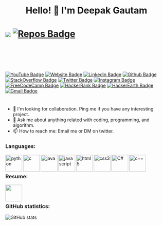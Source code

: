 <h1 align="center"> Hello! 👋 I'm Deepak Gautam </h1>


# ![](https://komarev.com/ghpvc/?username=deepak5j&style=plastic&color=ff69b4)  [![Repos Badge](https://badges.pufler.dev/repos/deepak5j)](https://badges.pufler.dev)

<br/><br/>
<!---[![YouTube Badge](https://img.shields.io/badge/-GautamXDeepak-f70000?style=plastic&logo=youtube&logoColor=white&link=https://www.youtube.com/c/DeepakGautamX/)](https://www.youtube.com/c/DeepakGautamX/)
[![Website Badge](https://img.shields.io/badge/-Deepak5j.Bitbucket.io-026802?style=plastic&logo=Google-Chrome&logoColor=white&link=https://deepak5j.bitbucket.io/)](https://deepak5j.bitbucket.io/)
[![Linkedin Badge](https://img.shields.io/badge/-GautamXDeepak-0073b0?style=plastic&logo=Linkedin&logoColor=white&link=https://www.linkedin.com/in/gautamxdeepak/)](https://www.linkedin.com/in/gautamxdeepak/)
[![Github Badge](https://img.shields.io/badge/-Deepak5J-000000?style=plastic&logo=github&logoColor=white&link=https://github.com/deepak5j/)](https://github.com/deepak5j/)
[![StackOverflow Badge](https://img.shields.io/badge/-DeepakGautam-e9790f?style=plastic&logo=stackoverflow&logoColor=white&link=https://stackoverflow.com/users/7604395/deepak-gautam?tab=profile)](https://stackoverflow.com/users/7604395/deepak-gautam?tab=profile)
[![Twitter Badge](https://img.shields.io/badge/-DeepakGautamX-1d9eee?style=plastic&labelColor=1ca0f1&logo=twitter&logoColor=white&link=https://twitter.com/GautamxDeepak)](https://twitter.com/GautamxDeepak)
[![Instagram Badge](https://img.shields.io/badge/-DeepakGautamX-c836ab?style=plastic&logo=instagram&logoColor=white&link=https://instagram.com/deepakgautamx)](https://instagram.com/deepakgautamx)
[![FreeCodeCamp Badge](https://img.shields.io/badge/-GautamXDeepak-0a0a23?style=plastic&logo=freecodecamp&logoColor=white&link=https://www.freecodecamp.org/deepak5j)](https://www.freecodecamp.org/deepak5j)
[![HackerRank Badge](https://img.shields.io/badge/-GautamXDeepak-1ba94c?style=plastic&logo=hackerrank&logoColor=white&link=https://www.hackerrank.com/gautamxdeepak/)](https://www.hackerrank.com/gautamxdeepak)
[![HackerEarth Badge](https://img.shields.io/badge/-GautamXDeepak-323754?style=plastic&logo=hackerearth&logoColor=white&link=https://www.hackerearth.com/@gautamxdeepak)](https://www.hackerearth.com/@gautamxdeepak)
[![Gmail Badge](https://img.shields.io/badge/-gautamxdeepak@gmail.com-d6493e?style=plastic&logo=Gmail&logoColor=white&link=mailto:gautamxdeepak@gmail.com)](mailto:gautamxdeepak@gmail.com)
![](https://komarev.com/ghpvc/?username=deepak5j&style=plastic&color=ff69b4)--->


<br/><br/>
[![YouTube Badge](https://img.shields.io/badge/-YouTube-f70000?style=plastic&logo=youtube&logoColor=white&link=https://www.youtube.com/c/DeepakGautamX/)](https://www.youtube.com/c/DeepakGautamX/)
[![Website Badge](https://img.shields.io/badge/-Portfolio.Bitbucket.io-026802?style=plastic&logo=Google-Chrome&logoColor=white&link=https://deepak5j.bitbucket.io/)](https://deepak5j.bitbucket.io/)
[![Linkedin Badge](https://img.shields.io/badge/-Linkedin-0073b0?style=plastic&logo=Linkedin&logoColor=white&link=https://www.linkedin.com/in/gautamxdeepak/)](https://www.linkedin.com/in/gautamxdeepak/)
[![Github Badge](https://img.shields.io/badge/-Github-000000?style=plastic&logo=github&logoColor=white&link=https://github.com/deepak5j/)](https://github.com/deepak5j/)
[![StackOverflow Badge](https://img.shields.io/badge/-StackOverflow-e9790f?style=plastic&logo=stackoverflow&logoColor=white&link=https://stackoverflow.com/users/7604395/deepak-gautam?tab=profile)](https://stackoverflow.com/users/7604395/deepak-gautam?tab=profile)
[![Twitter Badge](https://img.shields.io/badge/-Twitter-1d9eee?style=plastic&labelColor=1ca0f1&logo=twitter&logoColor=white&link=https://twitter.com/GautamxDeepak)](https://twitter.com/GautamxDeepak)
[![Instagram Badge](https://img.shields.io/badge/-Instagram-c836ab?style=plastic&logo=instagram&logoColor=white&link=https://instagram.com/deepakgautamx)](https://instagram.com/deepakgautamx)
[![FreeCodeCamp Badge](https://img.shields.io/badge/-FreeCodeCamp-1b1b32?style=plastic&logo=freecodecamp&logoColor=white&link=https://www.freecodecamp.org/deepak5j)](https://www.freecodecamp.org/deepak5j)
[![HackerRank Badge](https://img.shields.io/badge/-HackerRank-1ba94c?style=plastic&logo=hackerrank&logoColor=white&link=https://www.hackerrank.com/gautamxdeepak/)](https://www.hackerrank.com/gautamxdeepak)
[![HackerEarth Badge](https://img.shields.io/badge/-HackerEarth-323754?style=plastic&logo=hackerearth&logoColor=white&link=https://www.hackerearth.com/@gautamxdeepak)](https://www.hackerearth.com/@gautamxdeepak)
[![Gmail Badge](https://img.shields.io/badge/-gautamxdeepak@gmail.com-d6493e?style=plastic&logo=Gmail&logoColor=white&link=mailto:gautamxdeepak@gmail.com)](mailto:gautamxdeepak@gmail.com)


<!---**Deepak5j/Deepak5j** is a ✨ _special_ ✨ repository because its `README.md` (this file) appears on your GitHub profile.--->
<!---Here are some ideas to get you started:--->
<!--- - 🔭 I’m currently working on ... --->
<!--- - 🌱 I’m currently learning ... --->
<!--- - 👯 I’m looking to collaborate on ... --->
<!--- - 🤔 I’m looking for help with ... --->
<!--- - 😄 Pronouns: ... --->
<!--- - ⚡ Fun fact: ... --->


#
- 👯 I'm looking for collaboration. Ping me if you have any interesting project.
- 💬 Ask me about anything related with coding, programming, and algorithm.
- 📫 How to reach me: Email me or DM on twitter. 


### Languages:
[<img align="left" alt="python" width="52px" src="https://img.icons8.com/color/144/000000/python.png"/>](https://en.wikipedia.org/wiki/Python_%28programming_language%29)
[<img align="left" alt="c" width="52px" src="https://img.icons8.com/color/144/000000/c-programming.png"/>](https://en.wikipedia.org/wiki/C_(programming_language))
[<img align="left" alt="java" width="52px" src="https://img.icons8.com/color/144/000000/java-coffee-cup-logo.png"/>](https://en.wikipedia.org/wiki/Java_(programming_language))
[<img align="left" alt="javascript" width="52px" src="https://img.icons8.com/color/144/000000/javascript.png"/>](https://en.wikipedia.org/wiki/JavaScript)
[<img align="left" alt="html5" width="52px" src="https://img.icons8.com/color/150/000000/html-5--v1.png"/>](https://en.wikipedia.org/wiki/HTML5)
[<img align="left" alt="css3" width="52px" src="https://img.icons8.com/color/144/000000/css3.png"/>](https://en.wikipedia.org/wiki/CSS)
[<img align="left" alt="C#" width="52px" src="https://img.icons8.com/color/150/000000/c-sharp-logo.png"/>](https://en.wikipedia.org/wiki/C_Sharp_(programming_language))
[<img align="left" alt="c++" width="52px" src="https://img.icons8.com/color/144/000000/c-plus-plus-logo.png"/>](https://en.wikipedia.org/wiki/C%2B%2B)




<!---
[<img align="left" alt="eclipse" width="52px" src="https://img.icons8.com/officel/144/000000/java-eclipse.png"/>](https://en.wikipedia.org/wiki/Eclipse_(software))
[<img align="left" alt="mysql" width="52px" src="https://img.icons8.com/color/144/000000/mysql-logo.png"/>](https://en.wikipedia.org/wiki/MySQL)
[<img align="left" alt="linux" width="52px" src="https://img.icons8.com/color/144/000000/linux.png"/>](https://en.wikipedia.org/wiki/Linux)
[<img align="left" alt="artificial intelligence" width="52px" src="https://img.icons8.com/cotton/64/000000/artificial-intelligence.png"/>](https://en.wikipedia.org/wiki/Artificial_intelligence)
[<img align="left" alt="kali" width="52px" src="https://img.icons8.com/color/144/000000/kali-linux.png"/>](https://en.wikipedia.org/wiki/Kali_Linux)
[<img align="left" alt="windows-10" width="52px" src="https://img.icons8.com/color/144/000000/windows-10.png"/>](https://en.wikipedia.org/wiki/Windows_10)
[<img align="left" alt="visual studio code" width="52px" src="https://img.icons8.com/color/144/000000/visual-studio-code-2019.png"/>](https://en.wikipedia.org/wiki/Visual_Studio_Code)
[<img align="left" alt="visual-studio" width="52px" src="https://img.icons8.com/color/144/000000/visual-studio.png"/>](https://en.wikipedia.org/wiki/Microsoft_Visual_Studio  )
[<img align="left" alt="" width="52px" src=""/>]()
--->


<br/><br/>
### Resume:
[<img align="left" alt="" width="52px" src="https://img.icons8.com/officel/144/000000/open-resume.png"/>](https://deepak5j.bitbucket.io/doc/DeepakGautam.pdf)


<br/><br/>
### GitHub statistics:
![GitHub stats](https://github-readme-stats.vercel.app/api?username=deepak5j&show_icons=true)  
